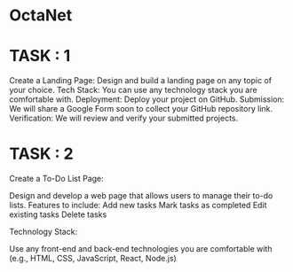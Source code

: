 # OctaNet
# TASK : 1
Create a Landing Page: Design and build a landing page on any topic of your choice.
Tech Stack: You can use any technology stack you are comfortable with.
Deployment: Deploy your project on GitHub.
Submission: We will share a Google Form soon to collect your GitHub repository link.
Verification: We will review and verify your submitted projects.

# TASK : 2
Create a To-Do List Page:

Design and develop a web page that allows users to manage their to-do lists.
Features to include:
Add new tasks
Mark tasks as completed
Edit existing tasks
Delete tasks

Technology Stack:

Use any front-end and back-end technologies you are comfortable with (e.g., HTML, CSS, JavaScript, React, Node.js)
